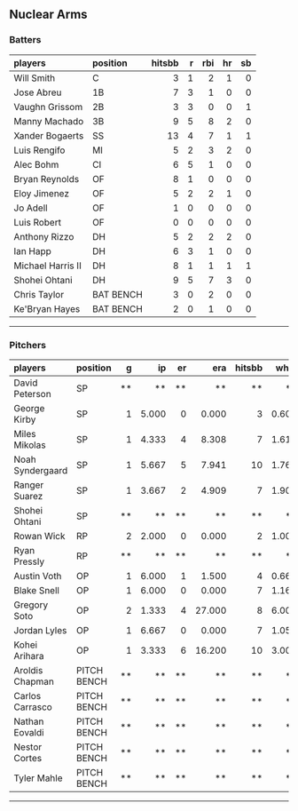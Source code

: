 ## Nuclear Arms

### Batters

 
|players           |position  | hitsbb|  r| rbi| hr| sb| 
|:-----------------|:---------|------:|--:|---:|--:|--:| 
|Will Smith        |C         |      3|  1|   2|  1|  0| 
|Jose Abreu        |1B        |      7|  3|   1|  0|  0| 
|Vaughn Grissom    |2B        |      3|  3|   0|  0|  1| 
|Manny Machado     |3B        |      9|  5|   8|  2|  0| 
|Xander Bogaerts   |SS        |     13|  4|   7|  1|  1| 
|Luis Rengifo      |MI        |      5|  2|   3|  2|  0| 
|Alec Bohm         |CI        |      6|  5|   1|  0|  0| 
|Bryan Reynolds    |OF        |      8|  1|   0|  0|  0| 
|Eloy Jimenez      |OF        |      5|  2|   2|  1|  0| 
|Jo Adell          |OF        |      1|  0|   0|  0|  0| 
|Luis Robert       |OF        |      0|  0|   0|  0|  0| 
|Anthony Rizzo     |DH        |      5|  2|   2|  2|  0| 
|Ian Happ          |DH        |      6|  3|   1|  0|  0| 
|Michael Harris II |DH        |      8|  1|   1|  1|  1| 
|Shohei Ohtani     |DH        |      9|  5|   7|  3|  0| 
|Chris Taylor      |BAT BENCH |      3|  0|   2|  0|  0| 
|Ke'Bryan Hayes    |BAT BENCH |      2|  0|   1|  0|  0| 


* * *

### Pitchers

 
|players          |position    |  g|    ip| er|    era| hitsbb|  whip| so|  w| sv| 
|:----------------|:-----------|--:|-----:|--:|------:|------:|-----:|--:|--:|--:| 
|David Peterson   |SP          | **|    **| **|     **|     **|    **| **| **| **| 
|George Kirby     |SP          |  1| 5.000|  0|  0.000|      3| 0.600|  5|  1|  0| 
|Miles Mikolas    |SP          |  1| 4.333|  4|  8.308|      7| 1.615|  3|  0|  0| 
|Noah Syndergaard |SP          |  1| 5.667|  5|  7.941|     10| 1.765|  5|  0|  0| 
|Ranger Suarez    |SP          |  1| 3.667|  2|  4.909|      7| 1.909|  4|  0|  0| 
|Shohei Ohtani    |SP          | **|    **| **|     **|     **|    **| **| **| **| 
|Rowan Wick       |RP          |  2| 2.000|  0|  0.000|      2| 1.000|  2|  0|  1| 
|Ryan Pressly     |RP          | **|    **| **|     **|     **|    **| **| **| **| 
|Austin Voth      |OP          |  1| 6.000|  1|  1.500|      4| 0.667|  4|  0|  0| 
|Blake Snell      |OP          |  1| 6.000|  0|  0.000|      7| 1.167|  8|  1|  0| 
|Gregory Soto     |OP          |  2| 1.333|  4| 27.000|      8| 6.000|  1|  0|  0| 
|Jordan Lyles     |OP          |  1| 6.667|  0|  0.000|      7| 1.050|  2|  1|  0| 
|Kohei Arihara    |OP          |  1| 3.333|  6| 16.200|     10| 3.000|  3|  0|  0| 
|Aroldis Chapman  |PITCH BENCH | **|    **| **|     **|     **|    **| **| **| **| 
|Carlos Carrasco  |PITCH BENCH | **|    **| **|     **|     **|    **| **| **| **| 
|Nathan Eovaldi   |PITCH BENCH | **|    **| **|     **|     **|    **| **| **| **| 
|Nestor Cortes    |PITCH BENCH | **|    **| **|     **|     **|    **| **| **| **| 
|Tyler Mahle      |PITCH BENCH | **|    **| **|     **|     **|    **| **| **| **| 


* * *


